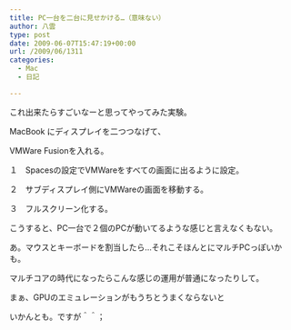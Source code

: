 ```yaml
---
title: PC一台を二台に見せかける…（意味ない）
author: 八雲
type: post
date: 2009-06-07T15:47:19+00:00
url: /2009/06/1311
categories:
  - Mac
  - 日記

---
```

これ出来たらすごいなーと思ってやってみた実験。
  
MacBook にディスプレイを二つつなげて、
  
VMWare Fusionを入れる。

１　Spacesの設定でVMWareをすべての画面に出るように設定。
  
２　サブディスプレイ側にVMWareの画面を移動する。
  
３　フルスクリーン化する。

こうすると、PC一台で２個のPCが動いてるような感じと言えなくもない。
  
あ。マウスとキーボードを割当したら…それこそほんとにマルチPCっぽいかも。
  
マルチコアの時代になったらこんな感じの運用が普通になったりして。

まぁ、GPUのエミュレーションがもうちとうまくならないと
  
いかんとも。ですが＾＾；
